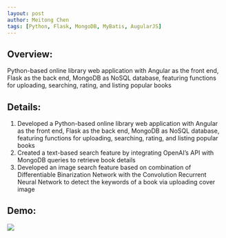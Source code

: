 ```yaml
---
layout: post
author: Meitong Chen
tags: [Python, Flask, MongoDB, MyBatis, AugularJS]
---
```


## Overview: 
Python-based online library web application with Angular as the front end, Flask as the back end, MongoDB as NoSQL database, featuring functions for uploading, searching, rating, and listing popular books

## Details: 
1. Developed a Python-based online library web application with Angular as the front end, Flask as the back end, MongoDB as NoSQL database, featuring functions for uploading, searching, rating, and listing popular books
2. Created a text-based search feature by integrating OpenAI’s API with MongoDB queries to retrieve book details
3. Developed an image search feature based on combination of Differentiable Binarization Network with the Convolution Recurrent Neural Network to detect the keywords of a book via uploading cover image

## Demo:


![](/assets/images/project/urLibraryDemo.gif)
